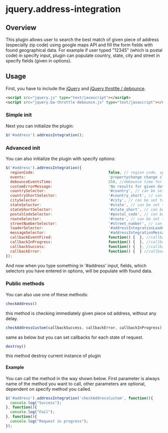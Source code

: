 # jquery.address-integration

## Overview
This plugin allows user to search the best match of given piece of address (especially zip code) using google maps API and fill the form fields with found geographical data. For example if user typed "12345" (which is postal code) in specify input, plugin can populate country, state, city and street in specify fields (given in options).

## Usage
First, you have to include the [jQuery](http://jquery.com/) and [jQuery throttle / debounce](http://benalman.com/projects/jquery-throttle-debounce-plugin/).

```html
<script src="jquery.js" type="text/javascript"></script>
<script src="jquery.ba-throttle-debounce.js" type="text/javascript"></script>
```

### Simple init

Next you can initialize the plugin:

```js
$('#address').addressIntegration();
```

### Advanced init

You can also initialize the plugin with specify options:

```js
$('#address').addressIntegration({
  regionCode:                                 false, // region code, specified as a ccTLD ("top-level domain") two-character value, this parameter will only influence, not fully restrict, results from the geocoder, can be set to false
  events:                                     'propertychange change click keyup input paste', //events binded to element (on which you called this plugin) for populate data to specify fields given in options
  debounceEventsTime:                         250, //debounce time for events fired
  customErrorMessage:                         'No results for given data, the given place propably does not exist.',
  countrySelector:                            '#country', // can be set to false
  countryShortSelector:                       '#country_short', // can be set to false
  citySelector:                               '#city', // can be set to false
  stateSelector:                              '#state', // can be set to false
  stateShortSelector:                         '#state_short', // can be set to false
  postalCodeSelector:                         '#postal_code', // can be set to false
  routeSelector:                              '#route', // can be set to false
  streetNumberSelector:                       '#street_number', // can be set to false
  loaderSelector:                             '#addressIntegrationLoader', //selector for loader image
  messageSelector:                            '#addressIntegrationMessages', //selector for plugins messages container
  callbackEventFired:                         function() {  }, //callback fired when events are fired
  callbackInProgress:                         function() {  }, //callback fired when request for google maps api is in progress
  callbackSuccess:                            function() {  }, //callback fired when request is done with status success
  callbackError:                              function() {  } //callback fired when request is done with status error or no results
});
```

And now when you type something in '#address' input, fields, which selectors you have entered in options, will be populate with found data.

### Public methods

You can also use one of these methods:

```js
checkAddress()
```
this method is checking immediately given piece od address, without any delay.
```js
checkAddressCustom(callbackSuccess, callbackError, callbackInProgress)
```
same as below but you can set callbacks for each state of request.
```js
destroy()
```
this method destroy current instance of plugin

#### Example

You can call the method in the way shown below. First parameter is always name of the method you want to call, other parameters are optional, dependent on specify method you called.

```js
$('#address').addressIntegration('checkAddressCustom', function(){
  console.log("Success");
}, function(){
  console.log("Fail");
}, function(){
  console.log("Request in progress");
});
```
